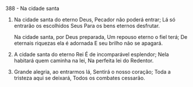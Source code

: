 388 - Na cidade santa

1. Na cidade santa do eterno Deus,
   Pecador não poderá entrar;
   Lá só entrarão os escolhidos Seus
   Para os bens eternos desfrutar.

   Na cidade santa, por Deus preparada,
   Um repouso eterno o fiel terá;
   De eternais riquezas ela é adornada
   E seu brilho não se apagará.

2. A cidade santa do eterno Rei
   É de incomparável esplendor;
   Nela habitará quem caminha na lei,
   Na perfeita lei do Redentor.

3. Grande alegria, ao entrarmos lá,
   Sentirá o nosso coração;
   Toda a tristeza aqui se deixará,
   Todos os combates cessarão.
